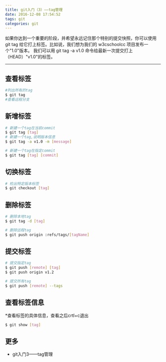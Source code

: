 ```yaml
---
title: git入门（3）——tag管理
date: 2016-12-08 17:54:52
tags: git
categories: git
---
```


如果你达到一个重要的阶段，并希望永远记住那个特别的提交快照，你可以使用 git tag 给它打上标签。比如说，我们想为我们的 w3cschoolcc 项目发布一个"1.0"版本。 我们可以用 git tag -a v1.0 命令给最新一次提交打上（HEAD）"v1.0"的标签。

<!--more-->

---
## 查看标签
``` bash
#列出所有的tag
$ git tag
#查看远程分支
```

## 新增标签
``` bash
# 新建一个tag在当前commit
$ git tag [tag]
# 新建一个tag,说明版本信息
$ git tag -a v1.0 -m [message]

# 新建一个tag在指定commit
$ git tag [tag] [commit]
```


## 切换标签
``` bash
# 检出特定版本标签
$ git checkout [tag]
```

## 删除标签
``` bash
# 删除本地tag
$ git tag -d [tag]

# 删除远程tag
$ git push origin :refs/tags/[tagName]
```

## 提交标签
``` bash
# 提交指定tag
$ git push [remote] [tag]
$ git push origin v1.2

# 提交所有tag
$ git push [remote] --tags
```

## 查看标签信息
*查看标签的具体信息，查看之后crtl+c退出
``` bash
$ git show [tag]
```



## 更多
* git入门3——tag管理